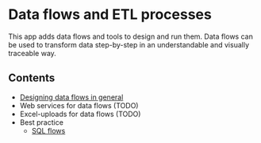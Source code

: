 # Data flows and ETL processes

This app adds data flows and tools to design and run them. Data flows can be used to transform data step-by-step in an understandable and visually traceable way.

## Contents

- [Designing data flows in general](Designing_data_flows/index.md)
- Web services for data flows (TODO)
- Excel-uploads for data flows (TODO)
- Best practice
	- [SQL flows](Designing_data_flows/SQL_flows_best_practices.md)